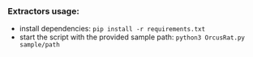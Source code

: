 ### Extractors usage:
- install dependencies:
`pip install -r requirements.txt`
- start the script with the provided sample path:
`python3 OrcusRat.py sample/path`